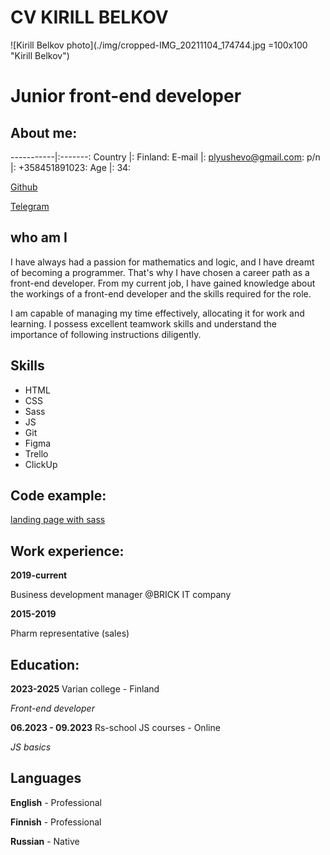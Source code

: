 # CV KIRILL BELKOV

![Kirill Belkov photo](./img/cropped-IMG_20211104_174744.jpg =100x100 "Kirill Belkov")
# Junior front-end developer

## About me:

-----------|:-------:
Country    |:  Finland:
E-mail     |:  plyushevo@gmail.com:
p/n        |:  +358451891023:
Age        |:  34:

[Github](https://github.com/Plyushevo "github link")

[Telegram](t.me/plyushevo "telegram link")

## who am I

I have always had a passion for mathematics and logic, and I have dreamt of becoming a programmer. That's why I have chosen a career path as a front-end developer. From my current job, I have gained knowledge about the workings of a front-end developer and the skills required for the role.

I am capable of managing my time effectively, allocating it for work and learning. I possess excellent teamwork skills and understand the importance of following instructions diligently.



## Skills

* HTML
* CSS
* Sass
* JS
* Git
* Figma
* Trello
* ClickUp



## Code example:
[landing page with sass](https://github.com/Plyushevo/Travel "school project for travel web-site")


## Work experience:

**2019-current**

Business development manager @BRICK IT company


**2015-2019**

Pharm representative (sales)



## Education:
**2023-2025** Varian college - Finland

*Front-end developer*

**06.2023 - 09.2023** Rs-school JS courses - Online

*JS basics*

## Languages

**English** - Professional

**Finnish** - Professional

**Russian** - Native
